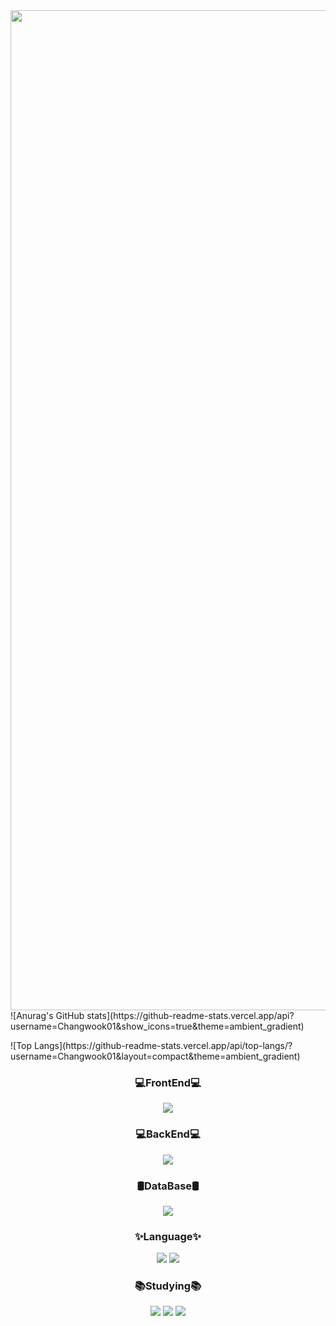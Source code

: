 <!-- 타이틀 부분 -->
<img width="1600px" src="https://github.com/Changwook01/Changwook01/blob/main/Welcome%20to%20changwook%E2%80%99s%20github.gif"/>

<div alight="center">
![Anurag's GitHub stats](https://github-readme-stats.vercel.app/api?username=Changwook01&show_icons=true&theme=ambient_gradient)<p>
![Top Langs](https://github-readme-stats.vercel.app/api/top-langs/?username=Changwook01&layout=compact&theme=ambient_gradient)
</div>

<!-- 내용 부분 -->
<h3 align="center">💻FrontEnd💻</h3>
<div align="center">
<img src="https://img.shields.io/badge/Flutter-02569B.svg?style=for-the-badge&logo=flutter&logoColor=white"/>
</div>

<h3 align="center">💻BackEnd💻</h3>
<div align="center">
<img src="https://img.shields.io/badge/SpringBoot-6DB33F.svg?style=for-the-badge&logo=springboot&logoColor=white"/>
</div>

<h3 align="center">🛢️DataBase🛢️</h3>
<div align="center">
<img src="https://img.shields.io/badge/MySQL-4479A1.svg?style=for-the-badge&logo=mysql&logoColor=white"/>
</div>


<h3 align="center">✨Language✨</h3>
<div align="center">
<img src="https://img.shields.io/badge/Python-3776AB.svg?style=for-the-badge&logo=python&logoColor=white"/>
<img src="https://img.shields.io/badge/Java-000000.svg?style=for-the-badge&logo=openjdk&logoColor=white"/>
</div>

<h3 align="center">📚Studying📚</h3>
<div align="center">
<img src="https://img.shields.io/badge/React-61DAFB.svg?style=for-the-badge&logo=react&logoColor=white"/>
<img src="https://img.shields.io/badge/ReactNative-61DAFB.svg?style=for-the-badge&logo=react&logoColor=white"/>
<img src="https://img.shields.io/badge/Node.js-5FA04E.svg?style=for-the-badge&logo=nodedotjs&logoColor=white"/>
</div>
